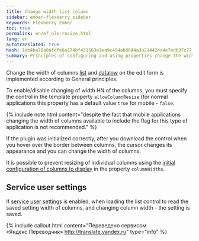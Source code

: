 ```yaml
--- 
title: Change width list column 
sidebar: ember-flexberry_sidebar 
keywords: Flexberry Ember 
toc: true 
permalink: en/ef_olv-resize.html 
lang: en 
autotranslated: true 
hash: 1eb4ba78a8afdfe6a174bf431563e1ea9c494ab8644a3a214424a4e7edb37c77 
summary: Principles of configuring and using properties change the width of the columns in the lists of items and their detailov 
--- 
```


Change the width of columns [list](ef_object-list-view.html) and [datalow](ef_groupedit.html) on the edit form is implemented according to General principles. 

To enable/disable changing of width HN of the columns, you must specify the control in the template property `allowColumnResize` (for normal applications this property has a default value `true` for mobile - `false`. 

{% include note.html content="despite the fact that mobile applications changing the width of columns available to include the flag for this type of application is not recommended." %} 

If the plugin was initialized correctly, after you download the control when you hover over the border between columns, the cursor changes its appearance and you can change the width of columns. 

It is possible to prevent resizing of individual columns using the [initial configuration of columns to display](ef_model-user-settings-service.html) in the property `columnWidths`. 

## Service user settings 

If [service user settings](ef_model-user-settings-service.html) is enabled, when loading the list control to read the saved setting width of columns, and changing column width - the setting is saved. 



{% include callout.html content="Переведено сервисом «Яндекс.Переводчик» <http://translate.yandex.ru>" type="info" %}